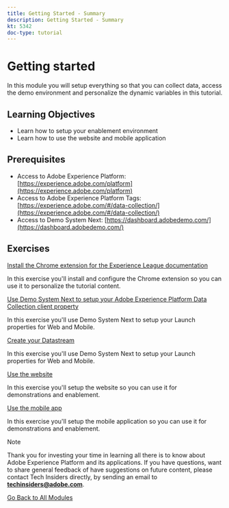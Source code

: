 ```yaml
---
title: Getting Started - Summary
description: Getting Started - Summary
kt: 5342
doc-type: tutorial
---
```

# Getting started

In this module you will setup everything so that you can collect data, access the demo environment and personalize the dynamic variables in this tutorial.

## Learning Objectives

- Learn how to setup your enablement environment
- Learn how to use the website and mobile application

## Prerequisites

- Access to Adobe Experience Platform: [https://experience.adobe.com/platform](https://experience.adobe.com/platform)
- Access to Adobe Experience Platform Tags: [https://experience.adobe.com/#/data-collection/](https://experience.adobe.com/#/data-collection/)
- Access to Demo System Next: [https://dashboard.adobedemo.com/](https://dashboard.adobedemo.com/)

## Exercises

[Install the Chrome extension for the Experience League documentation](./ex1.md)

In this exercise you'll install and configure the Chrome extension so you can use it to personalize the tutorial content.

[Use Demo System Next to setup your Adobe Experience Platform Data Collection client property](./ex2.md)

In this exercise you'll use Demo System Next to setup your Launch properties for Web and Mobile.

[Create your Datastream](./ex3.md)

In this exercise you'll use Demo System Next to setup your Launch properties for Web and Mobile.

[Use the website](./ex4.md)

In this exercise you'll setup the website so you can use it for demonstrations and enablement.

[Use the mobile app](./ex5.md)

In this exercise you'll setup the mobile application so you can use it for demonstrations and enablement.

>[!NOTE]
>
>Thank you for investing your time in learning all there is to know about Adobe Experience Platform and its applications. If you have questions, want to share general feedback of have suggestions on future content, please contact Tech Insiders directly, by sending an email to **techinsiders@adobe.com**.

[Go Back to All Modules](../../../overview.md)
